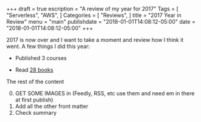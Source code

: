 +++
draft = true
escription = "A review of my year for 2017"
Tags = [
  "Serverless",
  "AWS",
]
Categories = [
  "Reviews",
]
title = "2017 Year in Review"
menu = "main"
publishdate = "2018-01-01T14:08:12-05:00"
date = "2018-01-01T14:08:12-05:00"
+++

2017 is now over and I want to take a moment and review how I think it went. A few things I did this year:

- Published 3 courses

- Read [28 books](/reading-list/)

<!--more-->

The rest of the content

0. GET SOME IMAGES in (Feedly, RSS, etc use them and need em in there at first publish)
5. Add all the other front matter
6. Check summary

